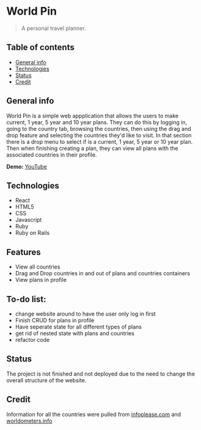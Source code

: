 # World Pin
> A personal travel planner.

## Table of contents
* [General info](#general-info)
* [Technologies](#technologies)
* [Status](#status)
* [Credit](#credit)

## General info
World Pin is a simple web appplication that allows the users to make current, 1 year, 5 year and 10 year plans. They can do this by logging in, going to the country tab, browsing the countries, then using the drag and drop feature and selecting the countries they'd like to visit. In that section there is a drop menu to select if is a current, 1 year, 5 year or 10 year plan. Then when finishing creating a plan, they can view all plans with the associated countries in their profile. 

**Demo:** [YouTube]()

## Technologies
* React
* HTML5
* CSS
* Javascript
* Ruby 
* Ruby on Rails

## Features
* View all countries
* Drag and Drop countries in and out of plans and countries containers
* View plans in profile

## To-do list:
* change website around to have the user only log in first
* Finish CRUD for plans in profile
* Have seperate state for all different types of plans
* get rid of nested state with plans and countries
* refactor code

## Status
The project is not finished and not deployed due to the need to change the overall structure of the website.

## Credit
Information for all the countries were pulled from [infoplease.com](https://www.infoplease.com/world/countries) and [worldometers.info](https://www.worldometers.info/geography/how-many-countries-are-there-in-the-world/)

